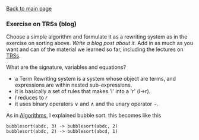 [Back to main page](https://ereeq.github.io/proglangblog/)

### Exercise on TRSs (blog)

Choose a simple algorithm and formulate it as a rewriting system as in the exercise on sorting above. *Write a blog post about it.* Add in as much as you want and can of the material we learned so far, including the lectures on [TRSs](https://hackmd.io/s/BJLCzAKnQ).

What are the signature, variables and equations?
 - a Term Rewriting system is a system whose object are terms, and expressions are within nested sub-expressions.
 - it is basically a set of rules that makes 'l' into a 'r' (l->r).
  - $l$ reduces to $r$
 - it uses binary operators $\vee$ and $\wedge$ and the unary operator $\neg$.

 As in [Algorithms](https://ereeq.github.io/proglangblog/algorithms), I explained bubble sort. this becomes like this
````bubblesort(badc, 4) -> bubblesort(abdc, 3)
bubblesort(abdc, 3) -> bubblesort(abdc, 2)
bubblesort(abdc, 2) -> bubblesort(abcd, 1)
````
